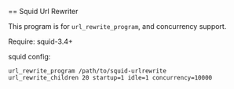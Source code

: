 == Squid Url Rewriter

This program is for `url_rewrite_program`, and concurrency support.

Require: squid-3.4+

squid config:

```
url_rewrite_program /path/to/squid-urlrewrite
url_rewrite_children 20 startup=1 idle=1 concurrency=10000
```


